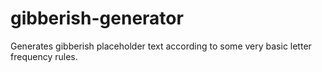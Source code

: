 # gibberish-generator
Generates gibberish placeholder text according to some very basic letter frequency rules.
